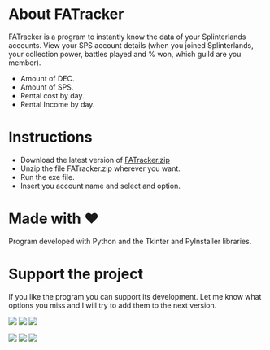 # About FATracker
FATracker is a program to instantly know the data of your Splinterlands accounts.
View your SPS account details (when you joined Splinterlands, your collection power, battles played and % won, which guild are you member).
- Amount of DEC.
- Amount of SPS.
- Rental cost by day.
- Rental Income by day.

# Instructions
- Download the latest version of [FATracker.zip](https://github.com/javiclement/FATracker/releases/download/v.0.1.1/FATracker.zip)
- Unzip the file FATracker.zip wherever you want.
- Run the exe file.
- Insert you account name and select and option.

# Made with ❤️
Program developed with Python and the Tkinter and PyInstaller libraries.

# Support the project
If you like the program you can support its development. Let me know what options you miss and I will try to add them to the next version.

[![](https://img.shields.io/badge/1%20HIVE-8e8e8e?style=for-the-badge&labelColor=101010)](https://hivesigner.com/sign/transfer?to=javivisan&amount=1%20HIVE) [![](https://img.shields.io/badge/5%20HIVE-8e8e8e?style=for-the-badge&labelColor=101010)](https://hivesigner.com/sign/transfer?to=javivisan&amount=5%20HIVE) [![](https://img.shields.io/badge/10%20HIVE-8e8e8e?style=for-the-badge&labelColor=101010)](https://hivesigner.com/sign/transfer?to=javivisan&amount=10%20HIVE)

[![](https://img.shields.io/badge/1%20HBD-8e8e8e?style=for-the-badge&labelColor=101010)](https://hivesigner.com/sign/transfer?to=javivisan&amount=1%20HBD) [![](https://img.shields.io/badge/5%20HBD-8e8e8e?style=for-the-badge&labelColor=101010)](https://hivesigner.com/sign/transfer?to=javivisan&amount=5%20HBD) [![](https://img.shields.io/badge/10%20HBD-8e8e8e?style=for-the-badge&labelColor=101010)](https://hivesigner.com/sign/transfer?to=javivisan&amount=10%20HBD)
